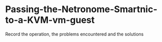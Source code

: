 # Passing-the-Netronome-Smartnic-to-a-KVM-vm-guest
Record the operation, the problems encountered and the solutions
